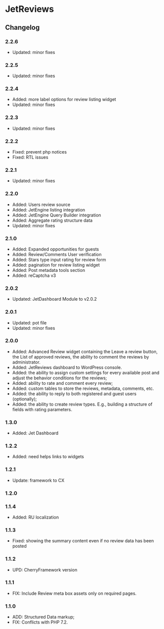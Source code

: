 # JetReviews

## Changelog

### 2.2.6
- Updated: minor fixes

### 2.2.5
- Updated: minor fixes

### 2.2.4
- Added: more label options for review listing widget
- Updated: minor fixes

### 2.2.3
- Updated: minor fixes

### 2.2.2
- Fixed: prevent php notices
- Fixed: RTL issues

### 2.2.1
- Updated: minor fixes

### 2.2.0
- Added: Users review source
- Added: JetEngine listing integration
- Added: JetEngine Query Builder integration
- Added: Aggregate rating structure data
- Updated: minor fixes

### 2.1.0
- Added: Expanded opportunities for guests
- Added: Review/Comments User verification
- Added: Stars type input rating for review form
- Added: pagination for review listing widget
- Added: Post metadata tools section
- Added: reCaptcha v3

### 2.0.2
- Updated: JetDashboard Module to v2.0.2

### 2.0.1
- Updated: pot file
- Updated: minor fixes

### 2.0.0
- Added: Advanced Review widget containing the Leave a review button, the List of approved reviews, the ability to comment the reviews by administrator.
- Added: JetReviews dashboard to WordPress console.
- Added: the ability to assign custom settings for every available post and adjust the behavior conditions for the reviews;
- Added: ability to rate and comment every review;
- Added: custom tables to store the reviews, metadata, comments, etc.
- Added: the ability to reply to both registered and guest users (optionally);
- Added: the ability to create review types. E.g., building a structure of fields with rating parameters.

### 1.3.0
- Added: Jet Dashboard

### 1.2.2
- Added: need helps links to widgets

### 1.2.1
- Update: framework to CX

### 1.2.0

### 1.1.4
- Added: RU localization

### 1.1.3
- Fixed: showing the summary content even if no review data has been posted

### 1.1.2
- UPD: CherryFramework version

### 1.1.1
- FIX: Include Review meta box assets only on required pages.

### 1.1.0
- ADD: Structured Data markup;
- FIX: Conflicts with PHP 7.2.
